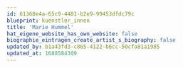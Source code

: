 ```yaml
---
id: 61368e4a-65c9-4481-b2e9-99453dfdc79c
blueprint: kuenstler_innen
title: 'Marie Hummel'
hat_eigene_website_has_own_website: false
biographie_eintragen_create_artist_s_biography: false
updated_by: b1a43fd3-c865-4122-b6cc-50cfa81a1985
updated_at: 1688584309
---
```


